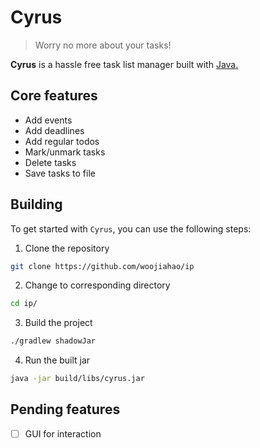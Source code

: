 # Cyrus

> Worry no more about your tasks!

**Cyrus** is a hassle free task list manager built with [Java.](https://www.java.com/en/)

## Core features

* Add events
* Add deadlines
* Add regular todos
* Mark/unmark tasks
* Delete tasks
* Save tasks to file

## Building

To get started with `Cyrus`, you can use the following steps:

1. Clone the repository

```bash
git clone https://github.com/woojiahao/ip
```

2. Change to corresponding directory

```bash
cd ip/
```

3. Build the project

```bash
./gradlew shadowJar
```

4. Run the built jar

```bash
java -jar build/libs/cyrus.jar
```

## Pending features

- [ ] GUI for interaction
